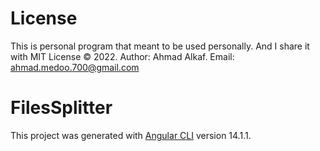 # License

This is personal program that meant to be used personally. And I share it with MIT License © 2022. 
Author: Ahmad Alkaf.
Email: ahmad.medoo.700@gmail.com



# FilesSplitter

This project was generated with [Angular CLI](https://github.com/angular/angular-cli) version 14.1.1.
